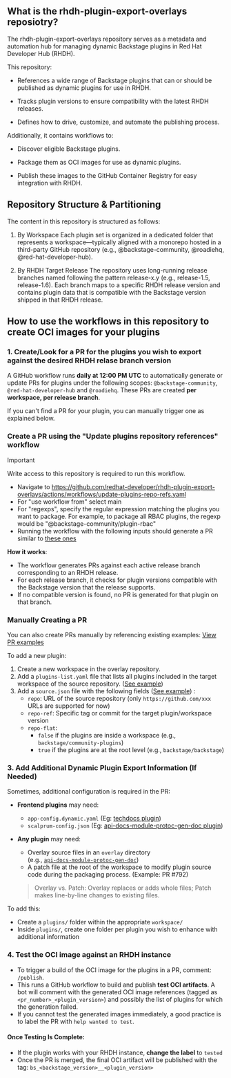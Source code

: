 ## What is the rhdh-plugin-export-overlays reposiotry?

The rhdh-plugin-export-overlays repository serves as a metadata and automation hub for managing dynamic Backstage plugins in Red Hat Developer Hub (RHDH).

This repository:

- References a wide range of Backstage plugins that can or should be published as dynamic plugins for use in RHDH.

- Tracks plugin versions to ensure compatibility with the latest RHDH releases.

- Defines how to drive, customize, and automate the publishing process.

Additionally, it contains workflows to:

- Discover eligible Backstage plugins.

- Package them as OCI images for use as dynamic plugins.

- Publish these images to the GitHub Container Registry for easy integration with RHDH.

## Repository Structure & Partitioning
The content in this repository is structured as follows:

1. By Workspace
Each plugin set is organized in a dedicated folder that represents a workspace—typically aligned with a monorepo hosted in a third-party GitHub repository (e.g., @backstage-community, @roadiehq, @red-hat-developer-hub).

1. By RHDH Target Release
The repository uses long-running release branches named following the pattern release-x.y (e.g., release-1.5, release-1.6).
Each branch maps to a specific RHDH release version and contains plugin data that is compatible with the Backstage version shipped in that RHDH release.

## How to use the workflows in this repository to create OCI images for your plugins

### 1. Create/Look for a PR for the plugins you wish to export against the desired RHDH relase branch version 
   
   A GitHub workflow runs **daily at 12:00 PM UTC** to automatically generate or update PRs for plugins under the following scopes: `@backstage-community`, `@red-hat-developer-hub` and `@roadiehq`.
   These PRs are created **per workspace, per release branch**.
   
   If you can't find a PR for your plugin, you can manually trigger one as explained below.
   
   ### Create a PR using the "Update plugins repository references" workflow

  > [!IMPORTANT]
  > Write access to this repository is required to run this workflow.

   - Navigate to https://github.com/redhat-developer/rhdh-plugin-export-overlays/actions/workflows/update-plugins-repo-refs.yaml 
   - For "use workflow from" select main
   - For "regexps", specify the regular expression matching the plugins you want to package. For example, to package all RBAC plugins, the regexp would be "@backstage-community/plugin-rbac"
   - Running the workflow with the following inputs should generate a PR similar to [these ones](https://github.com/redhat-developer/rhdh-plugin-export-overlays/pulls/app%2Fgithub-actions)
    
   **How it works**:
   - The workflow generates PRs against each active release branch corresponding to an RHDH release.
   - For each release branch, it checks for plugin versions compatible with the Backstage version that the release supports.
   - If no compatible version is found, no PR is generated for that plugin on that branch.

### Manually Creating a PR

You can also create PRs manually by referencing existing examples: [View PR examples](https://github.com/redhat-developer/rhdh-plugin-export-overlays/pulls/app%2Fgithub-actions)

To add a new plugin:

1. Create a new workspace in the overlay repository.
2. Add a `plugins-list.yaml` file that lists all plugins included in the target workspace of the source repository. ([See example](https://github.com/redhat-developer/rhdh-plugin-export-overlays/blob/12acb71a1febc5567c4d12c6a28c0a11ed489273/workspaces/adoption-insights/plugins-list.yaml))
3. Add a `source.json` file with the following fields ([See example](https://github.com/redhat-developer/rhdh-plugin-export-overlays/blob/12acb71a1febc5567c4d12c6a28c0a11ed489273/workspaces/adoption-insights/source.json))
:
   - `repo`: URL of the source repository  (only `https://github.com/xxx` URLs are supported for now)
   - `repo-ref`: Specific tag or commit for the target plugin/workspace version  
   - `repo-flat`:  
     - `false` if the plugins are inside a workspace (e.g., `backstage/community-plugins`)  
     - `true` if the plugins are at the root level (e.g., `backstage/backstage`)

### 3. Add Additional Dynamic Plugin Export Information (If Needed)

Sometimes, additional configuration is required in the PR:

- **Frontend plugins** may need:
   - `app-config.dynamic.yaml` (Eg: [techdocs plugin](https://github.com/redhat-developer/rhdh-plugin-export-overlays/blob/release-1.5/workspaces/backstage/plugins/techdocs/app-config.dynamic.yaml))
   - `scalprum-config.json` (Eg: [api-docs-module-protoc-gen-doc plugin](https://github.com/redhat-developer/rhdh-plugin-export-overlays/blob/release-1.5/workspaces/backstage/plugins/api-docs-module-protoc-gen-doc/scalprum-config.json))

- **Any plugin** may need:
   - Overlay source files in an `overlay` directory  
  (e.g., [`api-docs-module-protoc-gen-doc`](https://github.com/redhat-developer/rhdh-plugin-export-overlays/tree/release-1.5/workspaces/backstage/plugins/api-docs-module-protoc-gen-doc/overlay))
  - A patch file at the root of the workspace to modify plugin source code during the packaging process. (Example: PR #792)

  > Overlay vs. Patch:
    Overlay replaces or adds whole files; Patch makes line-by-line changes to existing files.

To add this:
- Create a `plugins/` folder within the appropriate `workspace/`
- Inside `plugins/`, create one folder per plugin you wish to enhance with additional information


### 4. Test the OCI image against an RHDH instance
- To trigger a build of the OCI image for the plugins in a PR, comment: `/publish`. 
- This runs a GitHub workflow to build and publish **test OCI artifacts**. A bot will comment with the generated OCI image references (tagged as `<pr_number>_<plugin_version>`) and possibly the list of plugins for which the generation failed.
- If you cannot test the generated images immediately, a good practice is to label the PR with `help wanted to test`.

#### Once Testing Is Complete:
- If the plugin works with your RHDH instance, **change the label** to `tested`
- Once the PR is merged, the final OCI artifact will be published with the tag: `bs_<backstage_version>__<plugin_version>`
